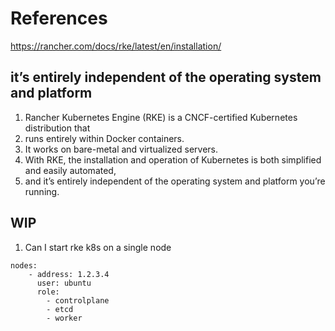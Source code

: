 # References

https://rancher.com/docs/rke/latest/en/installation/

## it’s entirely independent of the operating system and platform

1. Rancher Kubernetes Engine (RKE) is a CNCF-certified Kubernetes distribution that 
2. runs entirely within Docker containers. 
3. It works on bare-metal and virtualized servers. 
4. With RKE, the installation and operation of Kubernetes is both simplified and easily automated, 
5. and it’s entirely independent of the operating system and platform you’re running.


## WIP

1. Can I start rke k8s on a single node

```
nodes:
    - address: 1.2.3.4
      user: ubuntu
      role:
        - controlplane
        - etcd
        - worker
```
